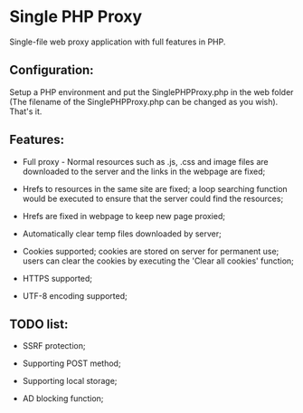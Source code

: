 # Single PHP Proxy

Single-file web proxy application with full features in PHP.

## Configuration:

Setup a PHP environment and put the SinglePHPProxy.php in the web folder (The filename of the SinglePHPProxy.php can be changed as you wish). That's it.

## Features:

- Full proxy - Normal resources such as .js, .css and image files are downloaded to the server and the links in the webpage are fixed;

- Hrefs to resources in the same site are fixed; a loop searching function would be executed to ensure that the server could find the resources;

- Hrefs are fixed in webpage to keep new page proxied;

- Automatically clear temp files downloaded by server;

- Cookies supported; cookies are stored on server for permanent use; users can clear the cookies by executing the 'Clear all cookies' function;

- HTTPS supported;

- UTF-8 encoding supported;

## TODO list:

- SSRF protection;

- Supporting POST method;

- Supporting local storage;

- AD blocking function;
